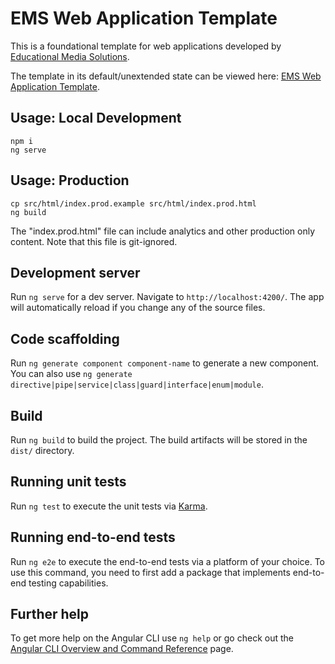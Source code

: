 # EMS Web Application Template

This is a foundational template for web applications developed by [Educational Media Solutions](https://educationalmediasolutions.com).

The template in its default/unextended state can be viewed here: [EMS Web Application Template](https://ems-web-app.educationalmediasolutions.com).


## Usage: Local Development

	npm i 
	ng serve

## Usage: Production

	cp src/html/index.prod.example src/html/index.prod.html
	ng build

The "index.prod.html" file can include analytics and other production only content. Note that this file is git-ignored.

## Development server

Run `ng serve` for a dev server. Navigate to `http://localhost:4200/`. The app will automatically reload if you change any of the source files.

## Code scaffolding

Run `ng generate component component-name` to generate a new component. You can also use `ng generate directive|pipe|service|class|guard|interface|enum|module`.

## Build

Run `ng build` to build the project. The build artifacts will be stored in the `dist/` directory.

## Running unit tests

Run `ng test` to execute the unit tests via [Karma](https://karma-runner.github.io).

## Running end-to-end tests

Run `ng e2e` to execute the end-to-end tests via a platform of your choice. To use this command, you need to first add a package that implements end-to-end testing capabilities.

## Further help

To get more help on the Angular CLI use `ng help` or go check out the [Angular CLI Overview and Command Reference](https://angular.io/cli) page.
